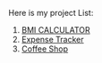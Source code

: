 Here is my project List:

1. [BMI CALCULATOR](https://github.com/sokainakanwal1/BMI_CALCULATOR)
2. [Expense Tracker](https://github.com/sokainakanwal1/Expense_Tracker)
3. [ Coffee Shop](https://github.com/sokainakanwal1/Coffee_Shop)
